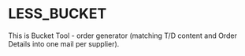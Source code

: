 # LESS_BUCKET
This is Bucket Tool - order generator (matching T/D content and Order Details into one mail per supplier).

